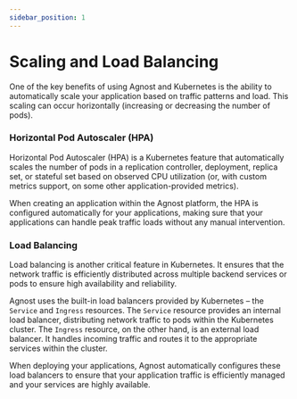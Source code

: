 ```yaml
---
sidebar_position: 1
---
```


# Scaling and Load Balancing

One of the key benefits of using Agnost and Kubernetes is the ability to
automatically scale your application based on traffic patterns and load. This
scaling can occur horizontally (increasing or decreasing the number of pods).

### Horizontal Pod Autoscaler (HPA)

Horizontal Pod Autoscaler (HPA) is a Kubernetes feature that automatically
scales the number of pods in a replication controller, deployment, replica set,
or stateful set based on observed CPU utilization (or, with custom metrics
support, on some other application-provided metrics).

When creating an application within the Agnost platform, the HPA is configured
automatically for your applications, making sure that your applications can
handle peak traffic loads without any manual intervention.

### Load Balancing

Load balancing is another critical feature in Kubernetes. It ensures that the
network traffic is efficiently distributed across multiple backend services or
pods to ensure high availability and reliability.

Agnost uses the built-in load balancers provided by Kubernetes – the `Service`
and `Ingress` resources. The `Service` resource provides an internal load
balancer, distributing network traffic to pods within the Kubernetes cluster.
The `Ingress` resource, on the other hand, is an external load balancer. It
handles incoming traffic and routes it to the appropriate services within the
cluster.

When deploying your applications, Agnost automatically configures these load
balancers to ensure that your application traffic is efficiently managed and
your services are highly available.
